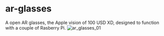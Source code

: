 # ar-glasses
A open AR glasses, the Apple vision of 100 USD XD,  designed to function with a couple of Rasberry Pi.
![ar_glasses_01](https://github.com/user-attachments/assets/40ffb888-1110-4fe6-89be-7cff1cc44d45)
